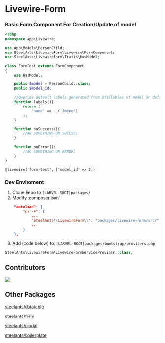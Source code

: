 # Livewire-Form

### Basic Form Component For Creation/Update of model
```php
<?php
namespace App\Livewire;

use App\Models\PersonChild;
use SteelAnts\LivewireForm\Livewire\FormComponent;
use SteelAnts\LivewireForm\Traits\HasModel;

class FormTest extends FormComponent
{
    use HasModel;

    public $model = PersonChild::class;
    public $model_id;

    //Oweride default labels generated from $fillables of model or define own if you are not using them HasModel Attribute
    function labels(){
        return [
            'name' => __('Jméno')
        ];
    }

    function onSuccess(){
        //DO SOMETHING ON SUCESS;
    }

    function onError(){
        //DO SOMETHING ON ERROR;
    }
}
```
```blade
@livewire('form-test', ['model_id' => 2])
```


### Dev Enviroment
1) Clone Repo to `[LARVEL-ROOT]packages/`
2) Modify ;composer.json`
```json
    "autoload": {
        "psr-4": {
            ...
            "SteelAnts\\LivewireForm\\": "packages/livewire-form/src/"
            ...
        }
    },
```
3) Add (code below) to: `[LARVEL-ROOT]packages/bootstrap/providers.php`
```php
SteelAnts\LivewireForm\LivewireFormServiceProvider::class,
```


## Contributors
<a href="https://github.com/steelants/laravel-auth/graphs/contributors">
  <img src="https://contrib.rocks/image?repo=steelants/laravel-auth" />
</a>

## Other Packages
[steelants/datatable](https://github.com/steelants/Livewire-DataTable)

[steelants/form](https://github.com/steelants/Laravel-Form)

[steelants/modal](https://github.com/steelants/Livewire-Modal)

[steelants/boilerplate](https://github.com/steelants/Laravel-Boilerplate)